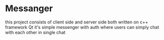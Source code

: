 # Messanger
this project consists of client side and server side both written on c++ framework Qt
it's simple messenger with auth where users can simply chat with each other in single chat
